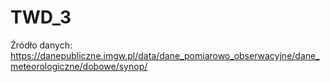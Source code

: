 # TWD_3
Źródło danych: https://danepubliczne.imgw.pl/data/dane_pomiarowo_obserwacyjne/dane_meteorologiczne/dobowe/synop/
